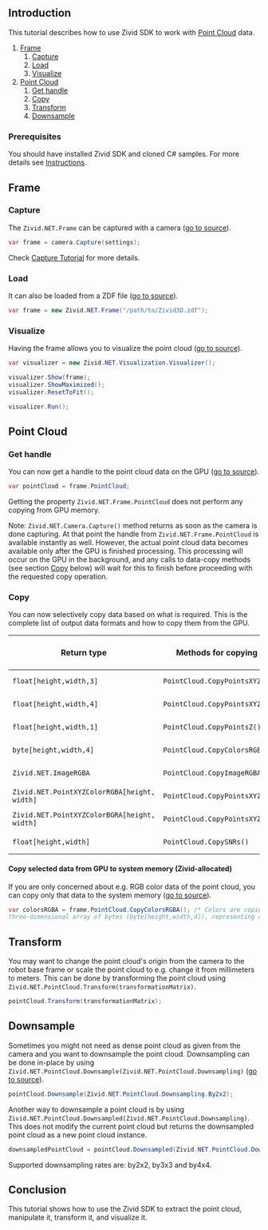 
## Introduction

This tutorial describes how to use Zivid SDK to work with [Point Cloud][kb-point_cloud-url] data.

1. [Frame](#frame)
   1. [Capture](#capture)
   2. [Load](#load)
   3. [Visualize](#visualize)
3.  [Point Cloud](#point-cloud)
    1. [Get handle](#get-handle)
    2. [Copy](#copy)
    3.  [Transform](#transform)
    4. [Downsample](#downsample)

### Prerequisites

You should have installed Zivid SDK and cloned C# samples. For more details see [Instructions][installation-instructions-url].

## Frame

### Capture

The ```Zivid.NET.Frame``` can be captured with a camera ([go to source][frame-capture]).
```csharp
var frame = camera.Capture(settings);
```
Check [Capture Tutorial][capture-tutorial] for more details.

### Load
It can also be loaded from a ZDF file ([go to source][frame-from-file]).
```csharp
var frame = new Zivid.NET.Frame("/path/to/Zivid3D.zdf");
```
### Visualize

Having the frame allows you to visualize the point cloud ([go to source][visualize-point-cloud]).

```csharp
var visualizer = new Zivid.NET.Visualization.Visualizer();

visualizer.Show(frame);
visualizer.ShowMaximized();
visualizer.ResetToFit();

visualizer.Run();
```

## Point Cloud

### Get handle

You can now get a handle to the point cloud data on the GPU ([go to source][point-cloud]).
```csharp
var pointCloud = frame.PointCloud;
```
Getting the property ```Zivid.NET.Frame.PointCloud``` does not perform any copying from GPU memory.

Note: ```Zivid.NET.Camera.Capture()``` method returns as soon as the camera is done capturing. At that point the handle from ```Zivid.NET.Frame.PointCloud``` is available instantly as well. However, the actual point cloud data becomes available only after the GPU is finished processing. This processing will occur on the GPU in the background, and any calls to data-copy methods (see section [Copy](#copy) below) will wait for this to finish before proceeding with the requested copy operation.

### Copy

You can now selectively copy data based on what is required. This is the complete list of output data formats and how to copy them from the GPU.


|Return type|Methods for copying from GPU|Data per pixel|Total data copied|
|-|-|-|-|
|```float[height,width,3]```| ```PointCloud.CopyPointsXYZ()```| 12 bytes |28 MB |
|```float[height,width,4]```| ```PointCloud.CopyPointsXYZW()```| 16 bytes |37 MB |
|```float[height,width,1]```| ```PointCloud.CopyPointsZ()```| 4 bytes |9 MB |
|```byte[height,width,4]```| ```PointCloud.CopyColorsRGBA()```| 4 bytes |9 MB |
|```Zivid.NET.ImageRGBA```| ```PointCloud.CopyImageRGBA()```| 4 bytes |9 MB |
|```Zivid.NET.PointXYZColorRGBA[height, width]```| ```PointCloud.CopyPointsXYZColorsRGBA()```| 16 bytes |37 MB |
|```Zivid.NET.PointXYZColorBGRA[height, width]```| ```PointCloud.CopyPointsXYZColorsBGRA()```| 16 bytes |37 MB |
|```float[height,width]```| ```PointCloud.CopySNRs()```| 4 bytes |9 MB |

#### Copy selected data from GPU to system memory (Zivid-allocated)

If you are only concerned about e.g. RGB color data of the point cloud, you can copy only that data to the system memory ([go to source][copy]).
```csharp
var colorsRGBA = frame.PointCloud.CopyColorsRGBA(); /* Colors are copied from the GPU and into a
three-dimensional array of bytes (byte[height,width,4]), representing a 4-channel RGBA image. */
```

## Transform

You may want to change the point cloud's origin from the camera to the robot base frame or scale the point cloud to e.g. change it from millimeters to meters. This can be done by transforming the point cloud using ```Zivid.NET.PointCloud.Transform(transformationMatrix)```.

```csharp
pointCloud.Transform(transformationMatrix);
```

## Downsample


Sometimes you might not need as dense point cloud as given from the camera and you want to downsample the point cloud. Downsampling can be done in-place by using ```Zivid.NET.PointCloud.Downsample(Zivid.NET.PointCloud.Downsampling)``` ([go to source][downsample]).

```csharp
pointCloud.Downsample(Zivid.NET.PointCloud.Downsampling.By2x2);
```
Another way to downsample a point cloud is by using ```Zivid.NET.PointCloud.Downsampled(Zivid.NET.PointCloud.Downsampling)```. This does not modify the current point cloud but returns the downsampled point cloud as a new point cloud instance. 

```csharp
downsampledPointCloud = pointCloud.Downsampled(Zivid.NET.PointCloud.Downsampling.By2x2);
```

Supported downsampling rates are: by2x2, by3x3 and by4x4.

## Conclusion

This tutorial shows how to use the Zivid SDK to extract the point cloud, manipulate it, transform it, and visualize it.

[//]: ### "Recommended further reading"

[installation-instructions-url]: ../../README.md#instructions
[frame-from-file]:Basic/FileFormats/ReadIterateZDF/ReadIterateZDF.cs#L15-L18
[frame-capture]:../Camera/Basic/Capture/Capture.cs#L28
[capture-tutorial]:../Camera/Basic/CaptureTutorial.md#L158
[point-cloud]:Basic/FileFormats/ReadIterateZDF/ReadIterateZDF.cs#L21
[copy]:Basic/FileFormats/ReadIterateZDF/ReadIterateZDF.cs#L22-L23
[visualize-point-cloud]:Basic/Visualization/CaptureVis3D/CaptureVis3D.cs#L25-L34
[kb-point_cloud-url]: https://support.zivid.com/latest/rst/reference-articles/zivid-3d-camera-technology/point-cloud-structure-and-output-formats.html
[downsample]:Advanced/Downsample/Downsample.cs#L26]